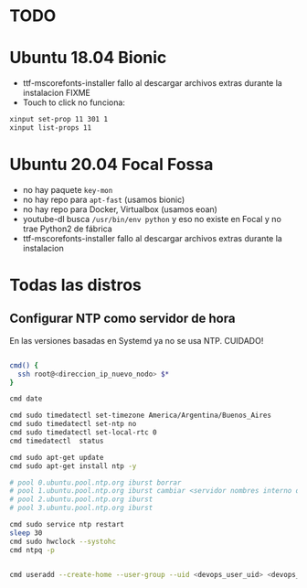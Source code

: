 # TODO

# Ubuntu 18.04 Bionic

* ttf-mscorefonts-installer fallo al descargar archivos extras durante la instalacion FIXME
* Touch to click no funciona:

```bash
xinput set-prop 11 301 1
xinput list-props 11
```


# Ubuntu 20.04 Focal Fossa

* no hay paquete `key-mon`
* no hay repo para `apt-fast` (usamos bionic)
* no hay repo para Docker, Virtualbox (usamos eoan)
* youtube-dl busca `/usr/bin/env python` y eso no existe en Focal y no trae Python2 de fábrica
* ttf-mscorefonts-installer fallo al descargar archivos extras durante la instalacion


# Todas las distros


## Configurar NTP como servidor de hora

En las versiones basadas en Systemd ya no se usa NTP. CUIDADO!

```bash

cmd() {
  ssh root@<direccion_ip_nuevo_nodo> $*
}

cmd date

cmd sudo timedatectl set-timezone America/Argentina/Buenos_Aires
cmd sudo timedatectl set-ntp no
cmd sudo timedatectl set-local-rtc 0
cmd timedatectl  status

cmd sudo apt-get update
cmd sudo apt-get install ntp -y

# pool 0.ubuntu.pool.ntp.org iburst borrar
# pool 1.ubuntu.pool.ntp.org iburst cambiar <servidor nombres interno de organizacion>
# pool 2.ubuntu.pool.ntp.org iburst
# pool 3.ubuntu.pool.ntp.org iburst

cmd sudo service ntp restart
sleep 30
cmd sudo hwclock --systohc
cmd ntpq -p


cmd useradd --create-home --user-group --uid <devops_user_uid> <devops_user_name>

```


